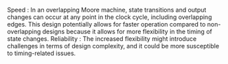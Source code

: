 Speed : In an overlapping Moore machine, state transitions and output changes can occur at any point in the clock cycle, including overlapping edges. This design potentially allows for faster operation compared to non-overlapping designs because it allows for more flexibility in the timing of state changes.
Reliability : The increased flexibility might introduce challenges in terms of design complexity, and it could be more susceptible to timing-related issues.

